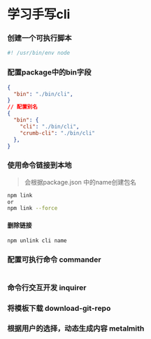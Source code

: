 # 学习手写cli
### 创建一个可执行脚本
```js
#! /usr/bin/env node
```

### 配置package中的bin字段
```json
{
  "bin": "./bin/cli",
}
// 配置别名
{
  "bin": {
    "cli": "./bin/cli",
    "crumb-cli": "./bin/cli"
  },
}
```

### 使用命令链接到本地
> 会根据package.json 中的name创建包名
```bash
npm link
or
npm link --force
```
#### 删除链接
```bash
npm unlink cli name
```

### 配置可执行命令 commander
```js

```

### 命令行交互开发 inquirer

### 将模板下载 download-git-repo

### 根据用户的选择，动态生成内容 metalmith
